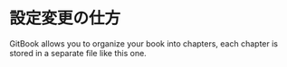 # 設定変更の仕方

GitBook allows you to organize your book into chapters, each chapter is stored in a separate file like this one.
